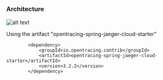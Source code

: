 # 

### Architecture
![alt text](http://url/to/img.png)

Using the artifact "opentracing-spring-jaeger-cloud-starter"
```
		<dependency>
			<groupId>io.opentracing.contrib</groupId>
			<artifactId>opentracing-spring-jaeger-cloud-starter</artifactId>
			<version>3.2.2</version>
		</dependency>
```

